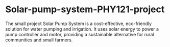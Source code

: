 # Solar-pump-system-PHY121-project
The small project Solar Pump System is a cost-effective, eco-friendly solution for water pumping and irrigation. It uses solar energy to power a pump controller and motor, providing a sustainable alternative for rural communities and small farmers.
